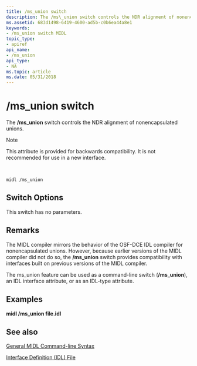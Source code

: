 ```yaml
---
title: /ms_union switch
description: The /ms\_union switch controls the NDR alignment of nonencapsulated unions.Note  This attribute is provided for backwards compatibility.
ms.assetid: 683d1498-6419-4600-ad5b-c0b6ea44a8e1
keywords:
- /ms_union switch MIDL
topic_type:
- apiref
api_name:
- /ms_union
api_type:
- NA
ms.topic: article
ms.date: 05/31/2018
---
```


# /ms\_union switch

The **/ms\_union** switch controls the NDR alignment of nonencapsulated unions.

> [!Note]  
> This attribute is provided for backwards compatibility. It is not recommended for use in a new interface.

 

``` syntax
midl /ms_union
```

## Switch Options

This switch has no parameters.

## Remarks

The MIDL compiler mirrors the behavior of the OSF-DCE IDL compiler for nonencapsulated unions. However, because earlier versions of the MIDL compiler did not do so, the **/ms\_union** switch provides compatibility with interfaces built on previous versions of the MIDL compiler.

The ms\_union feature can be used as a command-line switch (**/ms\_union**), an IDL interface attribute, or as an IDL-type attribute.

## Examples

**midl /ms\_union file.idl**

## See also

<dl> <dt>

[General MIDL Command-line Syntax](general-midl-command-line-syntax.md)
</dt> <dt>

[Interface Definition (IDL) File](interface-definition-idl-file.md)
</dt> </dl>

 

 




